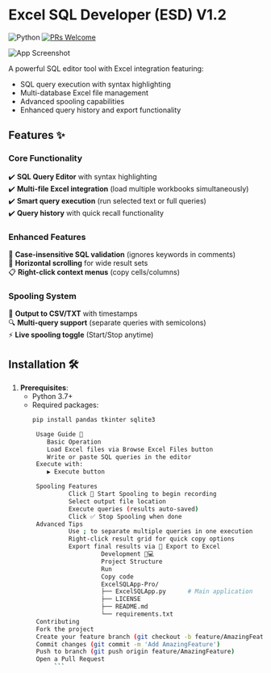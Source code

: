 # Excel SQL Developer (ESD) V1.2

![Python](https://img.shields.io/badge/python-3.7+-blue.svg)
[![PRs Welcome](https://img.shields.io/badge/PRs-welcome-brightgreen.svg)](CONTRIBUTING.md)

![App Screenshot](screenshot.png) <!-- Add actual screenshot later -->

A powerful SQL editor tool with Excel integration featuring:
- SQL query execution with syntax highlighting
- Multi-database Excel file management
- Advanced spooling capabilities
- Enhanced query history and export functionality

## Features ✨

### Core Functionality
✔️ **SQL Query Editor** with syntax highlighting  
✔️ **Multi-file Excel integration** (load multiple workbooks simultaneously)  
✔️ **Smart query execution** (run selected text or full queries)  
✔️ **Query history** with quick recall functionality  

### Enhanced Features
🎯 **Case-insensitive SQL validation** (ignores keywords in comments)  
🚀 **Horizontal scrolling** for wide result sets  
📋 **Right-click context menus** (copy cells/columns)  

### Spooling System
📁 **Output to CSV/TXT** with timestamps  
🔍 **Multi-query support** (separate queries with semicolons)  
⚡ **Live spooling toggle** (Start/Stop anytime)  

## Installation 🛠️

1. **Prerequisites**:
   - Python 3.7+
   - Required packages:
     ```bash
     pip install pandas tkinter sqlite3

      Usage Guide 📖
         Basic Operation
         Load Excel files via Browse Excel Files button
         Write or paste SQL queries in the editor
      Execute with:
         ▶ Execute button

      Spooling Features
               Click 🔴 Start Spooling to begin recording
               Select output file location
               Execute queries (results auto-saved)
               Click ✅ Stop Spooling when done
      Advanced Tips
               Use ; to separate multiple queries in one execution
               Right-click result grid for quick copy options
               Export final results via 💾 Export to Excel
                        Development 🧑💻
                        Project Structure
                        Run
                        Copy code
                        ExcelSQLApp-Pro/
                        ├── ExcelSQLApp.py      # Main application
                        ├── LICENSE
                        ├── README.md
                        └── requirements.txt
      Contributing
      Fork the project
      Create your feature branch (git checkout -b feature/AmazingFeature)
      Commit changes (git commit -m 'Add AmazingFeature')
      Push to branch (git push origin feature/AmazingFeature)
      Open a Pull Request
           ```
      
